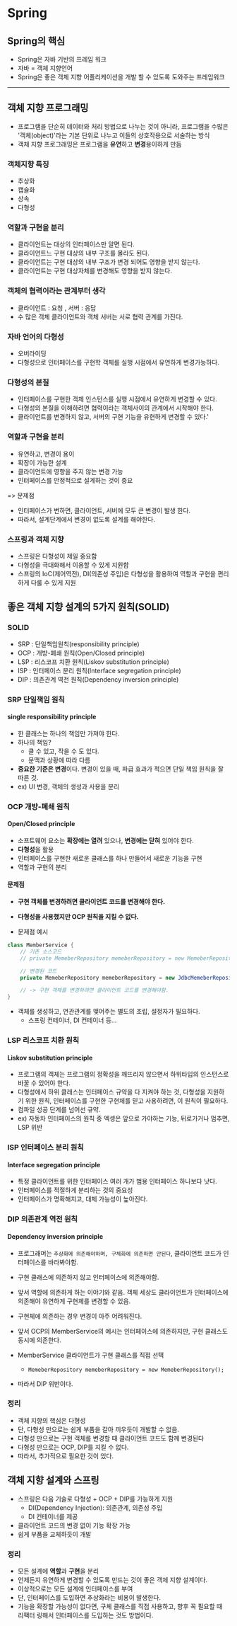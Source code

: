 # Spring

## Spring의 핵심

- Spring은 자바 기반의 프레임 워크
- 자바 = 객체 지향언어
- Spring은 좋은 객체 지향 어플리케이션을 개발 할 수 있도록 도와주는 프레임워크

--- 

## 객체 지향 프로그래밍

- 프로그램을 단순히 데이터와 처리 방법으로 나누는 것이 아니라, 프로그램을 수많은 '객체(object)'라는 기본 단위로 나누고 이들의 상호작용으로 서술하는 방식 
- 객체 지향 프로그래밍은 프로그램을 **유연**하고 **변경**용이하게 만듬

### 객체지향 특징
- 추상화
- 캡슐화
- 상속
- 다형성


### 역할과 구현을 분리

- 클라이언트는 대상의 인터페이스만 알면 된다.
- 클라이언트느 구현 대상의 내부 구조를 
몰라도 된다. 
- 클라이언트는 구현 대상의 내부 구조가 변경 되어도 영향을 받지 않는다.
- 클라이언트는 구현 대상자체를 변경해도 영향을 받지 않는다.

### 객체의 협력이라는 관계부터 생각

- 클라이언트 : 요청 , 서버 : 응답
- 수 많은 객체 클라이언트와 객체 서버는 서로 협력 관계를 가진다.

### 자바 언어의 다형성

- 오버라이딩
- 다형성으로 인터페이스를 구현학 객체를 실행 시점에서 유연하게 변경가능하다.


### 다형성의 본질

- 인터페이스를 구현한 객체 인스턴스를 실행 시점에서 유연하게 변경할 수 있다.
- 다형성의 본질을 이해하려면 협력이라는 객체사이의 관계에서 시작해야 한다.
- 클라이언트를 변경하지 않고, 서버의 구현 기능을 유현하게 변경할 수 있다.'

### 역할과 구현을 분리

- 유연하고, 변경이 용이
- 확장이 가능한 설계
- 클라이언트에 영향을 주지 않는 변경 가능
- 인터페이스를 안정적으로 설계하는 것이 중요

=> 문제점

- 인터페이스가 변하면, 클라이언트, 서버에 모두 큰 변경이 발생 한다.
- 따라서, 설계단계에서 변경이 없도록 설계를 해야한다.


### 스프링과 객체 지향

- 스프링은 다형성이 제일 중요함
- 다형성을 극대화해서 이용할 수 있게 지원함
- 스프링의 IoC(제어역전), DI(의존성 주입)은 다형성을 활용하여 역할과 구현을 편리하게 다룰 수 있게 지원

## 좋은 객체 지향 설계의 5가지 원칙(SOLID)

### SOLID

- SRP : 단일책임원칙(responsibility principle)
- OCP : 개방-폐쇄 원칙(Open/Closed principle)
- LSP : 리스코프 치환 원칙(Liskov substitution principle)
- ISP : 인터페이스 분리 원칙(Interface segregation principle)
- DIP : 의존관계 역전 원칙(Dependency inversion principle)


### SRP 단일책임 원칙
#### single responsibility principle

- 한 클래스는 하나의 책임만 가져야 한다.
- 하나의 책임?
    * 클 수 있고, 작을 수 도 있다.
    * 문맥과 상황에 따라 다름
- **중요한 기준은 변경**이다. 변경이 있을 때, 파급 효과가 적으면 단일 책임 원칙을 잘 따른 것.
- ex) UI 변경, 객체의 생성과 사용을 분리

### OCP 개방-폐쇄 원칙
#### Open/Closed principle

- 소프트웨어 요소는 **확장에는 열려** 있으나, **변경에는 닫혀** 있어야 한다.
- **다형성**을 활용
- 인터페이스를 구현한 새로운 클래스를 하나 만들어서 새로운 기능을 구현
- 역할과 구현의 분리

#### 문제점
- **구현 객체를 변경하려면 클라이언트 코드를 변경해야 한다.**
- **다형성을 사용했지만 OCP 원칙을 지킬 수 없다.**

- 문제점 예시  
```java
class MemberService {
    // 기존 소스코드
    // private MemeberRepository memeberRepository = new MemeberRepository();

    // 변경된 코드
    private MemeberRepository memeberRepository = new JdbcMemeberRepository();

    // -> 구현 객체를 변경하려면 클라이언트 코드를 변경해야함.
}
```
- 객체를 생성하고, 연관관계를 맺어주는 별도의 조립, 설정자가 필요하다.
    - 스프링 컨테이너, DI 컨테이너 등...


### LSP 리스코프 치환 원칙
#### Liskov substitution principle

- 프로그램의 객체는 프로그램의 정확성을 깨뜨리지 않으면서 하위타입의 인스턴스로 바꿀 수 있어야 한다.
- 다형성에서 하위 클래스는 인터페이스 규약을 다 지켜야 하는 것, 다형성을 지원하기 위한 원칙, 인터페이스를 구현한 구현체를 믿고 사용하려면, 이 원칙이 필요하다.
- 컴파일 성공 단계를 넘어선 규약.
- ex) 자동차 인터페이스의 원칙 중 엑셍은 앞으로 가야하는 기능, 뒤로가거나 멈추면, LSP 위반

### ISP 인터페이스 분리 원칙
#### Interface segregation principle

-  특정 클라이언트를 위한 인터페이스 여러 개가 범용 인터페이스 하나보다 낫다.
- 인터페이스를 적절하게 분리하는 것의 중요성
- 인터페이스가 명확해지고, 대체 가능성이 높아진다.

### DIP 의존관계 역전 원칙
#### Dependency inversion principle

- 프로그래머는 ```추상화에 의존해야하며, 구체화에 의존하면 안된다```, 클라이언트 코드가 인터페이스를 바라봐야함.
- 구현 클래스에 의존하지 않고 인터페이스에 의존해야함.
- 앞서 역할에 의존하게 하는 이야기와 같음. 객체 세상도 클라이언트가 인터페이스에 의존해야 유연하게 구현체를 변경할 수 있음.
- 구현체에 의존하는 경우 변경이 아주 어려워진다.

- 앞서 OCP의 MemberService의 예시는 인터페이스에 의존하지만, 구현 클래스도 동시에 의존한다.
- MemberService 클라이언트가 구현 클래스를 직접 선택
    - ```MemeberRepository memeberRepository = new MemeberRepository();```
- 따라서 DIP 위반이다.

### 정리

- 객체 지향의 핵심은 다형성
- 단, 다형성 만으로는 쉽게 부품을 갈아 끼우듯이 개발할 수 없음.
- 다형성 만으로는 구현 객체를 변경할 때 클라이언트 코드도 함께 변경된다
- 다형성 만으로는 OCP, DIP를 지킬 수 없다.
- 따라서, 추가적으로 필요한 것이 있다.


## 객체 지향 설계와 스프링

- 스프링은 다음 기술로 다형성 + OCP + DIP를 가능하게 지원
    - DI(Dependency Injection): 의존관계, 의존성 주입
    - DI 컨테이너를 제공
- 클라이언트 코드의 변경 없이 기능 확장 가능
- 쉽게 부품을 교체하듯이 개발

### 정리

- 모든 설계에 **역할**과 **구현**을 분리
- 언제든지 유연하게 변경할 수 있도록 만드는 것이 좋은 객체 지향 설계이다.
- 이상적으로는 모든 설계에 인터페이스를 부여
- 단, 인터페이스를 도입하면 추상화라는 비용이 발생한다.
- 기능을 확장할 가능성이 없다면, 구체 클래스를 직접 사용하고, 향후 꼭 필요할 때 리팩터
링해서 인터페이스를 도입하는 것도 방법이다.